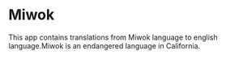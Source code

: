 # Miwok
This app contains translations from Miwok language to english language.Miwok is an endangered language in California.
